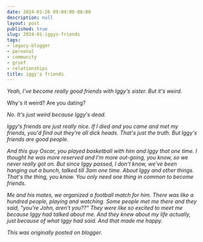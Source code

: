 ```yaml
---
date: 2024-01-26 09:04:00-08:00
description: null
layout: post
published: true
slug: 2024-01-iggys-friends
tags:
- legacy-blogger
- personal
- community
- grief
- relationships
title: iggy's friends
---
```




*Yeah, I've become really good friends with Iggy's sister. But it's weird.*

Why's it weird? Are you dating?

*No. It's just weird because Iggy's dead.*

*Iggy's friends are just really nice. If I died and you came and met my friends, you'd find out they're all dick heads. That's just the truth. But Iggy's friends are good people.*

*And this guy Oscar, you played basketball with him and Iggy that one time. I thought he was more reserved and I'm more out-going, you know, so we never really got on. But since Iggy passed, I don't know, we've been hanging out a bunch, talked till 3am one time. About Iggy and other things. That's the thing, you know. You only need one thing in common to become friends.*

*Me and his mates, we organized a football match for him. There was like a hundred people, playing and watching. Some people met me there and they said, "you're John, aren't you??" They were like so excited to meet me because Iggy had talked about me. And they knew about my life actually, just because of what Iggy had said. And that made me happy.*

*This was originally posted on blogger.*
